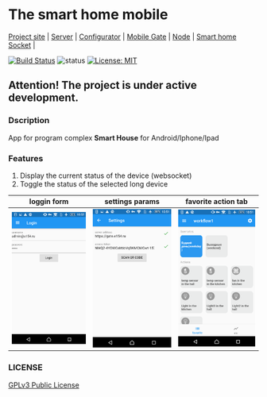 # The smart home mobile 

[Project site](https://e154.github.io/smart-home/) |
[Server](https://github.com/e154/smart-home/) |
[Configurator](https://github.com/e154/smart-home-configurator/) |
[Mobile Gate](https://github.com/e154/smart-home-gate/) |
[Node](https://github.com/e154/smart-home-node/) |
[Smart home Socket](https://github.com/e154/smart-home-socket/) |

[![Build Status](https://travis-ci.org/e154/smart-home-app.svg?branch=master)](https://travis-ci.org/e154/smart-home-app)
![status](https://img.shields.io/badge/status-beta-yellow.svg)
[![License: MIT](https://img.shields.io/badge/License-MIT-yellow.svg)](https://opensource.org/licenses/MIT)

Attention! The project is under active development.
---------

### Dscription

App for program complex **Smart House** for Android/Iphone/Ipad 

### Features

1. Display the current status of the device (websocket)
2. Toggle the status of the selected long device

| loggin form               |           settings params |      favorite action tab  |
|:-------------------------:|:-------------------------:|:-------------------------:|
|<img width="300" alt="smart home app" src="screenshots/screenshot1.png">  |  <img width="300" alt="smart home app" src="screenshots/screenshot2.png"> |  <img width="300" alt="smart home app" src="screenshots/screenshot3.png"> |

### LICENSE

[GPLv3 Public License](https://github.com/e154/smart-home-app/blob/master/LICENSE)
